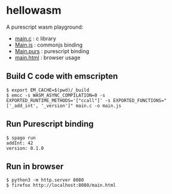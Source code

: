 # hellowasm

A purescript wasm playground:

- [main.c](main.c) : c library
- [Main.js](Main.js) : commonjs binding
- [Main.purs](Main.purs) : purescript binding
- [main.html](main.html) : browser usage

## Build C code with emscripten

```
$ export EM_CACHE=$(pwd)/_build
$ emcc -s WASM_ASYNC_COMPILATION=0 -s EXPORTED_RUNTIME_METHODS='["ccall"]' -s EXPORTED_FUNCTIONS="['_add_int', '_version']" main.c -o main.js
```

## Run Purescript binding

```
$ spago run
addInt: 42
version: 0.1.0
```

## Run in browser

```
$ python3 -m http.server 8080
$ firefox http://localhost:8080/main.html
```
